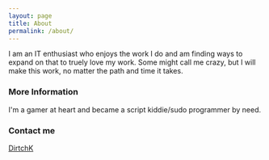 ```yaml
---
layout: page
title: About
permalink: /about/
---
```


I am an IT enthusiast who enjoys the work I do and am finding ways to expand on that to truely love my work. Some might call me crazy, but I will make this work, no matter the path and time it takes.

### More Information

I'm a gamer at heart and became a script kiddie/sudo programmer by need.

### Contact me

[DirtchK](mailto:dirtchk@gmail.com)